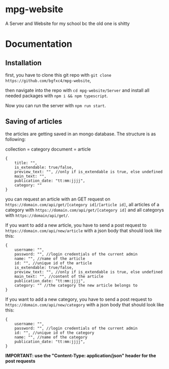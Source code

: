 # mpg-website
A Server and Website for my school bc the old one is shitty 


# Documentation

## Installation

first, you have to clone this git repo with `git clone https://github.com/bgfxc4/mpg-website`, 

then navigate into the repo with `cd mpg-website/Server` and install all needed packages with `npm i && npm typescript`.

Now you can run the server with `npm run start`.

## Saving of articles

the articles are getting saved in an mongo database. 
The structure is as following:


collection = category
document = article
```JS
{
	title: "",
	is_extendable: true/false,
	preview_text: "", //only if is_extendable is true, else undefined
	main_text: "",
	publication_date: "tt:mm:jjjj",
	category: ""
}
```

you can request an article with an GET request on `https://domain.com/api/get/[category id]/[article id]`, all articles of a category with `https://domain.com/api/get/[category id]` and all categorys with `https://domain/api/get/`.


If you want to add a new article, you have to send a post request to `https://domain.com/api/new/article` with a json body that should look like this: 
```JS
{
	username: "",
	password: "", //login credentials of the current admin
	name: "", //name of the article
	id: "", //unique id of the article
	is_extendable: true/false, 
	preview_text: "", //only if is_extendable is true, else undefined
	main_text: "", //content of the article
	publication_date: "tt:mm:jjjj",
	category: "" //the category the new article belongs to
}
```

If you want to add a new category, you have to send a post request to `https://domain.com/api/new/category` with a json body that should look like this: 
```JS
{
	username: "",
	password: "", //login credentials of the current admin
	id: "", //unique id of the category
	name: "", //name of the category
	publication_date: "tt:mm:jjjj",
}
```

**IMPORTANT: use the "Content-Type: application/json" header for the post requests**



